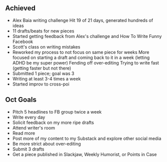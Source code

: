 ## Achieved
- Alex Baia writing challenge
	Hit 19 of 21 days, generated hundreds of ideas
- 11 drafts/beats for new pieces
- Started getting feedback from Alex's challenge and How To Write Funny Facebook
- Scott's class on writing mistakes
- Reworked my process to not focus on same piece for weeks
	More focused on starting a draft and coming back to it in a week (letting ADHD be my super power)
	Fending off over-editing 
	Trying to write fast (getting faster but not there)
- Submitted 1 piece; goal was 3
- Writing at least 3-4 times a week 
- Started improv to cross-poi

## Oct Goals
- Pitch 5 headlines to FB group twice a week 
- Write every day
- Solicit feedback on my more ripe drafts
- Attend writer's room
- Read more
- Post more of my content to my Substack and explore other social media
- Be more strict about over-editing
- Submit 3 drafts 
- Get a piece published in Slackjaw, Weekly Humorist, or Points in Case